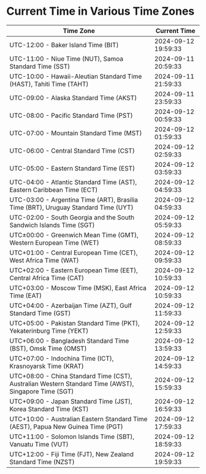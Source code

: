 # Current Time in Various Time Zones

| Time Zone | Current Time |
|-----------|--------------|
| UTC-12:00 - Baker Island Time (BIT) | 2024-09-12 19:59:33 |
| UTC-11:00 - Niue Time (NUT), Samoa Standard Time (SST) | 2024-09-11 20:59:33 |
| UTC-10:00 - Hawaii-Aleutian Standard Time (HAST), Tahiti Time (TAHT) | 2024-09-11 21:59:33 |
| UTC-09:00 - Alaska Standard Time (AKST) | 2024-09-11 23:59:33 |
| UTC-08:00 - Pacific Standard Time (PST) | 2024-09-12 00:59:33 |
| UTC-07:00 - Mountain Standard Time (MST) | 2024-09-12 01:59:33 |
| UTC-06:00 - Central Standard Time (CST) | 2024-09-12 02:59:33 |
| UTC-05:00 - Eastern Standard Time (EST) | 2024-09-12 03:59:33 |
| UTC-04:00 - Atlantic Standard Time (AST), Eastern Caribbean Time (ECT) | 2024-09-12 04:59:33 |
| UTC-03:00 - Argentina Time (ART), Brasília Time (BRT), Uruguay Standard Time (UYT) | 2024-09-12 04:59:33 |
| UTC-02:00 - South Georgia and the South Sandwich Islands Time (SGT) | 2024-09-12 05:59:33 |
| UTC±00:00 - Greenwich Mean Time (GMT), Western European Time (WET) | 2024-09-12 08:59:33 |
| UTC+01:00 - Central European Time (CET), West Africa Time (WAT) | 2024-09-12 09:59:33 |
| UTC+02:00 - Eastern European Time (EET), Central Africa Time (CAT) | 2024-09-12 10:59:33 |
| UTC+03:00 - Moscow Time (MSK), East Africa Time (EAT) | 2024-09-12 10:59:33 |
| UTC+04:00 - Azerbaijan Time (AZT), Gulf Standard Time (GST) | 2024-09-12 11:59:33 |
| UTC+05:00 - Pakistan Standard Time (PKT), Yekaterinburg Time (YEKT) | 2024-09-12 12:59:33 |
| UTC+06:00 - Bangladesh Standard Time (BST), Omsk Time (OMST) | 2024-09-12 13:59:33 |
| UTC+07:00 - Indochina Time (ICT), Krasnoyarsk Time (KRAT) | 2024-09-12 14:59:33 |
| UTC+08:00 - China Standard Time (CST), Australian Western Standard Time (AWST), Singapore Time (SGT) | 2024-09-12 15:59:33 |
| UTC+09:00 - Japan Standard Time (JST), Korea Standard Time (KST) | 2024-09-12 16:59:33 |
| UTC+10:00 - Australian Eastern Standard Time (AEST), Papua New Guinea Time (PGT) | 2024-09-12 17:59:33 |
| UTC+11:00 - Solomon Islands Time (SBT), Vanuatu Time (VUT) | 2024-09-12 18:59:33 |
| UTC+12:00 - Fiji Time (FJT), New Zealand Standard Time (NZST) | 2024-09-12 19:59:33 |
